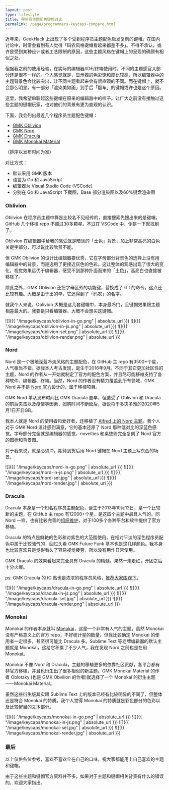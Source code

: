 ```yaml
---
layout: post
type: lifestyle
title: 程序员主题配色键帽对比
permalink: /page/programmers-keycaps-compare.html
---
```


近年来，GeekHack 上出现了多个受到程序员主题配色启发复刻的键帽。在国内讨论中，时常会看到有人觉得「码农风格键帽看起来都差不多」。不得不承认，或许是受到某种设计或者工艺限制的原因，这些主题风格在键帽上的呈现的确颇有相似之处。

但据我之前的使用经验，在实际的编辑器/IDE/终端使用时，不同的主题感官大部分还是很不一样的。个人感觉就是，显示器的色彩饱和度比较高，所以编辑器中的主题背景色会比较突出，让不同主题看起来会有很直观的不同。而在键帽上，就不会那么明显，有一部分「渲染美如画」到手后「翻车」的键帽或许也是这个原因。

这里，我希望串联起这些键帽在原来的编辑器中的样子。让广大之前没有接触过这些主题的键帽玩家，也对他们的背景有更为直观的认识。

下面，我会列出最近几个程序员主题配色键帽：
- [GMK Oblivion](https://geekhack.org/index.php?topic=99174.0)
- [GMK Nord](https://geekhack.org/index.php?topic=100646.0)
- [GMK Dracula](https://geekhack.org/index.php?topic=100727.0)
- [GMK Monokai Material](https://geekhack.org/index.php?topic=105160.0)

（排序以发布时间为准）

对比方式：
- 默认采用 GMK 版本
- 语言为 Go 和 JavaScript
- 编辑器为 Visual Studio Code (VSCode)
- 分别在 Go 和 JavaScript 下截图，Base 部分渲染图以及60%键盘渲染图

### Oblivion

Oblivion 在程序员主题中算是比较名不见经传的，直接搜索先搜出来的是键帽，GitHub 几个移植 repo 不超过30多颗星。不过在 VSCode 中，倒是一下就找到了。

Oblivion 在编辑器中给我的感受就是暗淡的「土色」背景，加上非常高亮的白色关键字部分，可以说比较欣赏不能。

但 GMK Oblivion 的设计比编辑器要优秀，它在字母部分背景色的选择上没有用编辑器中的背景，而是选用了更接近灰色的色彩。这让整体的观感出现了很大的变化，视觉效果远优于编辑器，感受不到那种扑面而来的「土色」，高亮白也直接被移除了。

除此之外，GMK Oblivion 还把字母区外的功能键，替换成了 Git 的命令，这点还比较有趣。大概是由于出的早，它还得到了「码农」的名字。

就我个人来说，Oblivion 大概是这几套键帽中，本身最冷门，且键帽效果跟主题相差最大的。我要是只看编辑器，大概不会想买这键帽。

![]({{ "/image/keycaps/oblivion-in-go.png" | absolute_url }})
![]({{ "/image/keycaps/oblivion-in-js.png" | absolute_url }})
![]({{ "/image/keycaps/oblivion-set.png" | absolute_url }})
![]({{ "/image/keycaps/oblivion-render.png" | absolute_url }})

### Nord

Nord 是一个极地深蓝冷淡风格的主题配色，在 GitHub 主 repo 有3500+个星，人气相当不错。据我本人考古发现，诞生于2016年9月。不同于其它更加社区性的主题，Nord 的作者从一开始就制定了官方的配色方案，并且尽可能移植支持了各种软件、编辑器、终端。当然，Nord 的作者没有精力覆盖到所有领域，GMK Nord 并不是 [Nord 官方](http://nordtheme.com/)设计的，属于移植项目。

GMK Nord 单从发布时间比 GMK Dracula 要早，但遭受了 Oblivion 和 Dracula 的前后夹击以及疫情等因素，团购时间不断延后，据说将于多灾多难的2020年5月1日开启GB。

我本人就是 Nord 的使用者和爱好者，还移植了 [Alfred 上的 Nord 主题](https://github.com/crispgm/alfred-nord)。我个人对于 GMK Nord 设计感到满意，它的基本还原了 Nord 那种低对比的深蓝色感觉。字母部分完全就是编辑器的感觉，novelties 和桌垫则完全复刻了 Nord 官方的图标和背景图。

对于我来说，就是必须冲，期待到货后用 Nord 键帽在 Nord 主题上写东西的场景。

![]({{ "/image/keycaps/nord-in-go.png" | absolute_url }})
![]({{ "/image/keycaps/nord-in-js.png" | absolute_url }})
![]({{ "/image/keycaps/nord-set.jpg" | absolute_url }})
![]({{ "/image/keycaps/nord-render.jpg" | absolute_url }})

### Dracula

Dracula 本身是一个知名程序员主题配色，诞生于2013年10月12日，是一个比较新的主题，在 GitHub 主 repo 有12000+个星，是这四个主题中最具人气的。同 Nord 一样，也有比较完善的[组织维护](https://draculatheme.com/)，对于100多个各种平台和软件提供了官方移植。

Dracula 的特点是鲜艳的色彩和对紫色的大范围使用，在相对平淡的深色程序员配色中属于比较骚气的，回过头看 GMK Future Funk 基本也是这几样颜色。我本身也比较喜欢只是觉得看久了容易视觉疲劳，所以没有用作日常使用。

GMK Dracula 的效果看起来完全具有 Dracula 的精髓，果然一炮走红，开团之后十分火爆。

ps: GMK Dracula 的 IC 贴也是浓浓的程序员风格，[推荐大家围观下](https://geekhack.org/index.php?topic=100727.0)。

![]({{ "/image/keycaps/dracula-in-go.png" | absolute_url }})
![]({{ "/image/keycaps/dracula-in-js.png" | absolute_url }})
![]({{ "/image/keycaps/dracula-set.jpg" | absolute_url }})
![]({{ "/image/keycaps/dracula-render.png" | absolute_url }})

### Monokai

Monokai 的作者本身就叫 [Monokai](https://monokai.nl/)，这是一个非常有人气的主题。虽然 Monokai 没有严格意义上的官方 repo，不好统计星的数量，但我比较确定 Monokai 的使用者一定很多，甚至很可能比 Dracula 多。Sublime Text 等老牌编辑器的默认主题就是 Monokai，这给它积累了不少人气，我在发现 Nord 之前也是在用 Monokai。

Monokai 不像 Nord 和 Dracula，主题的移植更多的依靠社区贡献，各平台都有非官方移植，并且也衍生出了很多相似的新主题。GMK Monokai Material 的作者 Oblotzky (也是 GMK Obvilion 的作者)就选择了一个 Monokai 的衍生主题——Monokai Material。

虽然这些衍生版其实跟 Sublime Text 上的版本已经有比较明显的不同了，但整体还是符合 Monokai 的特质。我个人觉得 Monokai 的特质就是彩色部分的色彩以及比较醒目的文本部分。

![]({{ "/image/keycaps/monokai-in-go.png" | absolute_url }})
![]({{ "/image/keycaps/monokai-in-js.png" | absolute_url }})
![]({{ "/image/keycaps/monokai-set.jpg" | absolute_url }})
![]({{ "/image/keycaps/monokai-render.jpg" | absolute_url }})

### 最后

以上仅供各位参考，喜欢不喜欢全在自己的口味，祝大家都能用上自己喜欢的主题和键帽。

由于这些主题和键帽官方资料并不多，如果对于主题和键帽相关背景有什么的错误的，欢迎大家指出。
